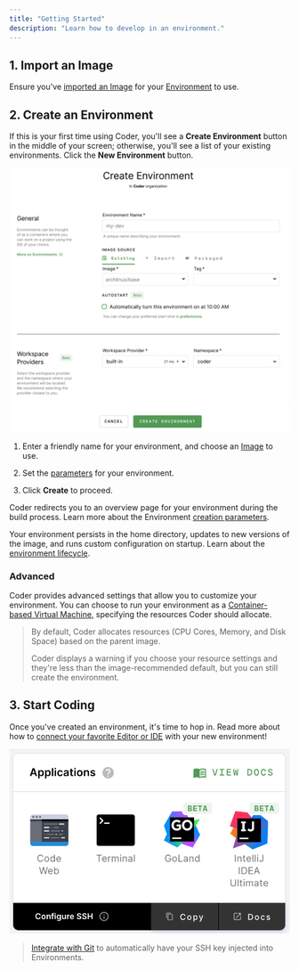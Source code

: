 ```yaml
---
title: "Getting Started"
description: "Learn how to develop in an environment."
---
```


## 1. Import an Image

Ensure you've [imported an Image](../images/importing.md) for your
[Environment](index.md) to use.

## 2. Create an Environment

If this is your first time using Coder, you'll see a **Create Environment**
button in the middle of your screen; otherwise, you'll see a list of your
existing environments. Click the **New Environment** button.

![Create an Environment](../assets/create-env.png)

1. Enter a friendly name for your environment, and choose an
   [Image](../images/index.md) to use.

1. Set the [parameters](environment-params.md) for your environment.

1. Click **Create** to proceed.

Coder redirects you to an overview page for your environment during the build
process. Learn more about the Environment
[creation parameters](./environment-params.md).

Your environment persists in the home directory, updates to new versions of the
image, and runs custom configuration on startup. Learn about the
[environment lifecycle](lifecycle.md).

### Advanced

Coder provides advanced settings that allow you to customize your environment.
You can choose to run your environment as a
[Container-based Virtual Machine](cvms.md), specifying the resources Coder
should allocate.

> By default, Coder allocates resources (CPU Cores, Memory, and Disk Space)
> based on the parent image.
>
> Coder displays a warning if you choose your resource settings and they're less
> than the image-recommended default, but you can still create the environment.

## 3. Start Coding

Once you've created an environment, it's time to hop in. Read more about how to
[connect your favorite Editor or IDE](./editors.md) with your new environment!

![Start Coding](../assets/applications.png)

> [Integrate with Git](./personalization#git-integration) to automatically have
> your SSH key injected into Environments.
